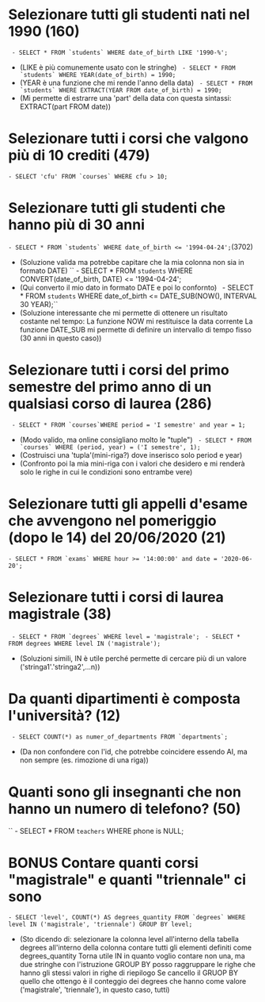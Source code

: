 # Selezionare tutti gli studenti nati nel 1990 (160)
`` - SELECT * FROM `students` WHERE date_of_birth LIKE '1990-%';``
- (LIKE è più comunemente usato con le stringhe)
`` - SELECT * FROM `students` WHERE YEAR(date_of_birth) = 1990;``
- (YEAR è una funzione che mi rende l'anno della data)
`` - SELECT * FROM `students` WHERE EXTRACT(YEAR FROM date_of_birth) = 1990;``
- (Mi permette di estrarre una 'part' della data con questa sintassi: EXTRACT(part FROM date))    

# Selezionare tutti i corsi che valgono più di 10 crediti (479)
`` - SELECT 'cfu' FROM `courses` WHERE cfu > 10;    ``

# Selezionare tutti gli studenti che hanno più di 30 anni
`` - SELECT * FROM `students` WHERE date_of_birth <= '1994-04-24'; ``(3702)
- (Soluzione valida ma potrebbe capitare che la mia colonna non sia in formato DATE)
`` - SELECT * FROM `students` WHERE CONVERT(date_of_birth, DATE) <= '1994-04-24';
- (Qui converto il mio dato in formato DATE e poi lo confornto)``
`` - SELECT * FROM `students` WHERE date_of_birth <= DATE_SUB(NOW(), INTERVAL 30 YEAR);``
- (Soluzione interessante che mi permette di ottenere un risultato costante nel tempo:
 La funzione NOW mi restituisce la data corrente
 La funzione DATE_SUB mi permette di definire un intervallo di tempo fisso (30 anni in questo caso))     

# Selezionare tutti i corsi del primo semestre del primo anno di un qualsiasi corso di laurea (286)
`` - SELECT * FROM `courses`WHERE period = 'I semestre' and year = 1;``
- (Modo valido, ma online consigliano molto le "tuple")
`` - SELECT * FROM `courses` WHERE (period, year) = ('I semestre', 1);``
- (Costruisci una 'tupla'(mini-riga?) dove inserisco solo period e year)
- (Confronto poi la mia mini-riga con i valori che desidero e mi renderà solo le righe in cui le condizioni sono entrambe vere)    

# Selezionare tutti gli appelli d'esame che avvengono nel pomeriggio (dopo le 14) del 20/06/2020 (21)
`` - SELECT * FROM `exams` WHERE hour >= '14:00:00' and date = '2020-06-20';  ``  

# Selezionare tutti i corsi di laurea magistrale (38)
`` - SELECT * FROM `degrees` WHERE level = 'magistrale';``
`` - SELECT * FROM degrees WHERE level IN ('magistrale');``
- (Soluzioni simili, IN è utile perché permette di cercare più di un valore ('stringa1'.'stringa2',...n))    

# Da quanti dipartimenti è composta l'università? (12)
`` - SELECT COUNT(*) as numer_of_departments FROM `departments`;``
- (Da non confondere con l'id, che potrebbe coincidere essendo AI, ma non sempre (es. rimozione di una riga))    

# Quanti sono gli insegnanti che non hanno un numero di telefono? (50)
`` - SELECT * FROM `teachers` WHERE phone is NULL;    

# BONUS Contare quanti corsi "magistrale" e quanti "triennale" ci sono
`` - SELECT 'level', COUNT(*) AS degrees_quantity FROM `degrees` WHERE level IN ('magistrale', 'triennale') GROUP BY level;   `` 
- (Sto dicendo di: 
 selezionare la colonna level all'interno della tabella degrees
 all'interno della colonna contare tutti gli elementi definiti come degrees_quantity
 Torna utile IN in quanto voglio contare non una, ma due stringhe
 con l'istruzione GROUP BY posso raggruppare le righe che hanno gli stessi valori in righe di riepilogo
 Se cancello il GRUOP BY quello che ottengo è il conteggio dei degrees che hanno come valore ('magistrale', 'triennale'), in questo caso, tutti)    